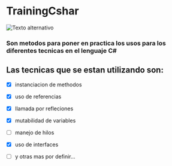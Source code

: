
# TrainingCshar 
![Texto alternativo](https://upload.wikimedia.org/wikipedia/commons/thumb/4/4f/Csharp_Logo.png/245px-Csharp_Logo.png)
### Son metodos para poner en practica los usos para los diferentes tecnicas en el lenguaje C#
  
## Las tecnicas que se estan utilizando son:
* [X] instanciacion de methodos
* [X] uso de referencias
* [X] llamada por refleciones
* [X] mutabilidad de variables
* [ ] manejo de hilos
* [X] uso de interfaces
* [ ] y otras mas por definir...


 
